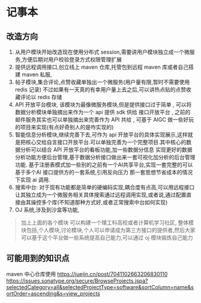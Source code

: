 # 记事本
## 改造方向
1. 从用户模块开始改造现在使用分布式 session,需要讲用户模块独立成一个微服务,方便后期对用户校验登录方式权限管理扩展
2. 提供远程调用接口,创立线上 maven 仓库,托管包到远程 maven 库或者自己搭建 maven 私服,
3. 帖子模块,集合评论,点赞收藏单独出一个微服务(用户量有限,暂时不需要使用 redis 记录) 不过如果有一天真的有幸用户量上去之后,可以讲热点贴的点赞收藏评论以 redis 存储
4. API 开放平台模块, 该模块为最像微服务模块,但是提供接口过于简单 , 可以将数据分析模块单独摘出来作为一个 api 提供 sdk 供给 接口开放平台 , 之前的邮件服务其实也可以单独摘出来完善作为 API 
共给 , 可基于 AIGC 做一些好玩的项目来实现(有点好奇别人的是咋实现的)
5. 智能信息分析模块,继续完善下去,可作为 api 开放平台的具体实现展示,这样就是把核心交给自言接口开放平台.可以单独完善为一个完整项目.其中核心的数据分析可以结合 API 开放平台的看板功能,加一些数据分信息
实现更好的数据分析功能方便后台管理,基于数据分析接口做出来一套可视化加分析的后台管理功能. 基于注册表模式加一些别的之前有一个AI共享平台,实现一套完整的可以基于多个AI 接口提供方的一套系统,引用反向压力
那一套思想节省成本的情况下实现 ai 调用.
6. 搜索中台: 对于现有功能都是简单的硬编码实现,耦合度有点高,可以用远程接口让其独立成为一个微服务相关具体搜索通过远程调用实现,或者说,通过配置直接由其操控多个库(不知道那种方式好,或者正常搜索中台如何实现)
7. OJ 系统,涉及到沙盒等功能, 
> 加上上面的各个模块 可以构建一个理工科高校或者计算机学习社区,
   整体模块包括,个人模块,讨论模块,个人可以申请成为第三方接口的提供者,然后大家可以基于这个平台做一些系统提高自己能力,可以通过 oj 模块锻炼自己能力

## 可能用到的知识点
maven 中心仓库使用
https://juejin.cn/post/7041102663206830110
https://issues.sonatype.org/secure/BrowseProjects.jspa?selectedCategory=all&selectedProjectType=software&sortColumn=name&sortOrder=ascending&s=view_projects


